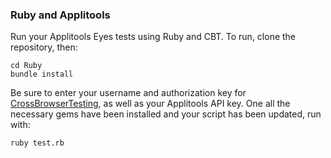 ### Ruby and Applitools

Run your Applitools Eyes tests using Ruby and CBT. To run, clone the repository, then:

```
cd Ruby
bundle install
```

Be sure to enter your username and authorization key for [CrossBrowserTesting](https://app.crossbrowsertesting.com/account), as well as your Applitools API key. One all the necessary gems have been installed and your script has been updated, run with:

```
ruby test.rb
```
